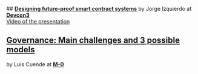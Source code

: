 
## [**Designing future-proof smart contract systems**](slides/devcon3.pdf)
by Jorge Izquierdo at [**Devcon3**](https://ethereumfoundation.org/devcon3/)  
[Video of the presentation](https://www.youtube.com/watch?v=sJ7VECqHFAg)

## [**Governance: Main challenges and 3 possible models**](slides/M0.pdf)
by Luis Cuende at [**M-0**](https://m-0.melonport.com/)
